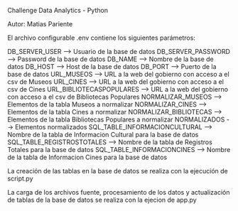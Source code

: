 Challenge Data Analytics - Python 

Autor: Matias Pariente

El archivo configurable .env contiene los siguientes parámetros:

DB_SERVER_USER --> Usuario de la base de datos
DB_SERVER_PASSWORD --> Password de la base de datos
DB_NAME --> Nombre de la base de datos
DB_HOST --> Host de la base de datos
DB_PORT --> Puerto de la base de datos
URL_MUSEOS --> URL a la web del gobierno con acceso a el csv de Museos
URL_CINES --> URL a la web del gobierno con acceso a el csv de Cines
URL_BIBLIOTECASPOPULARES --> URL a la web del gobierno con acceso a el csv de Bibliotecas Populares
NORMALIZAR_MUSEOS --> Elementos de la tabla Museos a normalizar
NORMALIZAR_CINES --> Elementos de la tabla Cines a normalizar
NORMALIZAR_BIBLIOTECAS --> Elementos de la tabla Bibliotecas Populares a normalizar
NORMALIZADOS --> Elementos normalizados 
SQL_TABLE_INFORMACIONCULTURAL --> Nombre de la tabla de Informacion Cultural para la base de datos
SQL_TABLE_REGISTROSTOTALES --> Nombre de la tabla de Registros Totales para la base de datos
SQL_TABLE_INFORMACIONCINES --> Nombre de la tabla de Informacion Cines para la base de datos

La creación de las tablas en la base de datos se realiza con la ejecución de script.py

La carga de los archivos fuente, procesamiento de los datos y actualización de tablas de la base de datos se realiza con la ejecion de app.py